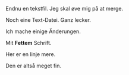 Endnu en tekstfil. Jeg skal øve mig på at merge.

Noch eine Text-Datei. Ganz lecker.

Ich mache einige Änderungen.

Mit **Fettem** Schrift.

Her er en linje mere. 

Den er altså meget fin.
